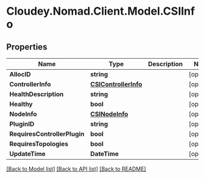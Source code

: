 # Cloudey.Nomad.Client.Model.CSIInfo

## Properties

Name | Type | Description | Notes
------------ | ------------- | ------------- | -------------
**AllocID** | **string** |  | [optional] 
**ControllerInfo** | [**CSIControllerInfo**](CSIControllerInfo.md) |  | [optional] 
**HealthDescription** | **string** |  | [optional] 
**Healthy** | **bool** |  | [optional] 
**NodeInfo** | [**CSINodeInfo**](CSINodeInfo.md) |  | [optional] 
**PluginID** | **string** |  | [optional] 
**RequiresControllerPlugin** | **bool** |  | [optional] 
**RequiresTopologies** | **bool** |  | [optional] 
**UpdateTime** | **DateTime** |  | [optional] 

[[Back to Model list]](../README.md#documentation-for-models) [[Back to API list]](../README.md#documentation-for-api-endpoints) [[Back to README]](../README.md)

